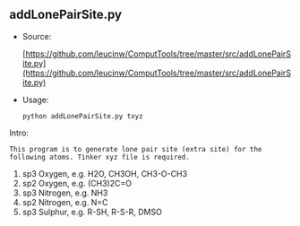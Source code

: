 ## addLonePairSite.py

* Source: 

	[https://github.com/leucinw/ComputTools/tree/master/src/addLonePairSite.py](https://github.com/leucinw/ComputTools/tree/master/src/addLonePairSite.py)

* Usage:
	 
	 ```shell
	 python addLonePairSite.py txyz
	 ```

Intro:
	
	This program is to generate lone pair site (extra site) for the following atoms. Tinker xyz file is required.

   1. sp3 Oxygen, e.g. H2O, CH3OH, CH3-O-CH3
   1. sp2 Oxygen, e.g. (CH3)2C=O
   1. sp3 Nitrogen, e.g. NH3
   1. sp2 Nitrogen, e.g. N=C
   1. sp3 Sulphur, e.g. R-SH, R-S-R, DMSO 
